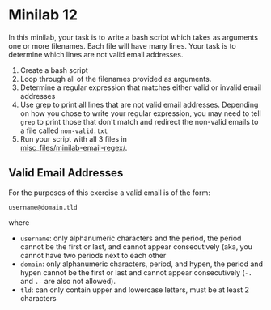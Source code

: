 # Minilab 12

In this minilab, your task is to write
a bash script which takes as arguments
one or more filenames.  Each file
will have many lines.  Your task is
to determine which lines are not valid
email addresses.

1. Create a bash script
2. Loop through all of the filenames provided as arguments.
3. Determine a regular expression that matches
   either valid or invalid email addresses
4. Use grep to print all lines that are not
   valid email addresses.  Depending on how you
   chose to write your regular expression, you
   may need to tell `grep` to print those that
   don't match and redirect the non-valid emails
   to a file called `non-valid.txt`
5. Run your script with all 3 files in  
   [misc_files/minilab-email-regex/](https://github.com/cis241-gvsu/w22-classmaterial/tree/master/misc-files/minilab-email-regex).


## Valid Email Addresses

For the purposes of this exercise a valid email
is of the form:

`username@domain.tld`

where

* `username`:  only alphanumeric characters and the period,
  the period cannot be the first or last, and cannot appear
  consecutively (aka, you cannot have two periods next to each
  other
* `domain`:  only alphanumeric characters, period, and hypen,
  the period and hypen cannot be the first or last and cannot
  appear consecutively (`-.` and `.-` are also not
  allowed).
* `tld`: can only contain upper and lowercase letters, must be
  at least 2 characters
